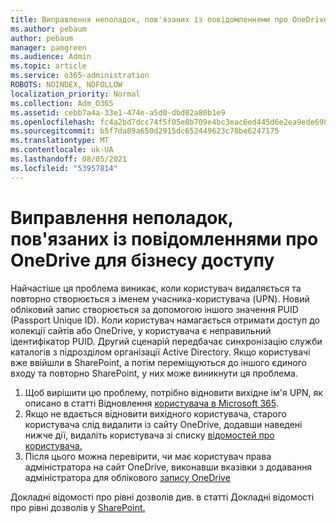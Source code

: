 ```yaml
---
title: Виправлення неполадок, пов'язаних із повідомленнями про OneDrive для бізнесу доступу
ms.author: pebaum
author: pebaum
manager: pamgreen
ms.audience: Admin
ms.topic: article
ms.service: o365-administration
ROBOTS: NOINDEX, NOFOLLOW
localization_priority: Normal
ms.collection: Adm_O365
ms.assetid: cebb7a4a-33e1-474e-a5d0-dbd02a80b1e9
ms.openlocfilehash: fc4a2bd7dcc74f5f05e8b709e4bc3eac6ed445d6e2ea9ede698abbc8667723ce
ms.sourcegitcommit: b5f7da89a650d2915dc652449623c78be6247175
ms.translationtype: MT
ms.contentlocale: uk-UA
ms.lasthandoff: 08/05/2021
ms.locfileid: "53957814"
---
```

# <a name="troubleshooting-access-denied-messages-to-onedrive-for-business-sites"></a>Виправлення неполадок, пов'язаних із повідомленнями про OneDrive для бізнесу доступу

Найчастіше ця проблема виникає, коли користувач видаляється та повторно створюється з іменем учасника-користувача (UPN). Новий обліковий запис створюється за допомогою іншого значення PUID (Passport Unique ID). Коли користувач намагається отримати доступ до колекції сайтів або OneDrive, у користувача є неправильний ідентифікатор PUID. Другий сценарій передбачає синхронізацію служби каталогів з підрозділом організації Active Directory. Якщо користувачі вже ввійшли в SharePoint, а потім переміщуються до іншого єдиного входу та повторно SharePoint, у них може виникнути ця проблема.

1. Щоб вирішити цю проблему, потрібно відновити вихідне ім'я UPN, як описано в статті Відновлення [користувача в Microsoft 365](https://docs.microsoft.com/microsoft-365/admin/add-users/restore-user).
2. Якщо не вдається відновити вихідного користувача, старого користувача слід видалити із сайту OneDrive, додавши наведені нижче дії, видаліть користувача зі списку [відомостей про користувача.]() 
3. Після цього можна перевірити, чи має користувач права адміністратора на сайт OneDrive, виконавши вказівки з додавання адміністратора для облікового [запису OneDrive](https://docs.microsoft.com/sharepoint/manage-user-profiles)

Докладні відомості про рівні дозволів див. в статті Докладні відомості про рівні дозволів у [SharePoint.](https://docs.microsoft.com/sharepoint/understanding-permission-levels)
